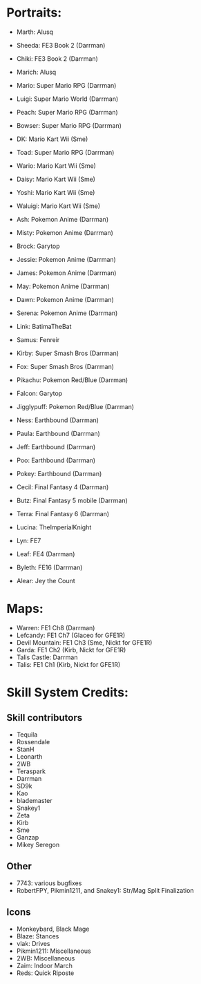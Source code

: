 # Portraits:
- Marth: Alusq
- Sheeda: FE3 Book 2 (Darrman)
- Chiki: FE3 Book 2 (Darrman)
- Marich: Alusq

- Mario: Super Mario RPG (Darrman)
- Luigi: Super Mario World (Darrman)
- Peach: Super Mario RPG (Darrman)
- Bowser: Super Mario RPG (Darrman)
- DK: Mario Kart Wii (Sme)
- Toad: Super Mario RPG (Darrman)
- Wario: Mario Kart Wii (Sme)
- Daisy: Mario Kart Wii (Sme)
- Yoshi: Mario Kart Wii (Sme)
- Waluigi: Mario Kart Wii (Sme)

- Ash: Pokemon Anime (Darrman)
- Misty: Pokemon Anime (Darrman)
- Brock: Garytop
- Jessie: Pokemon Anime (Darrman)
- James: Pokemon Anime (Darrman)
- May: Pokemon Anime (Darrman)
- Dawn: Pokemon Anime (Darrman)
- Serena: Pokemon Anime (Darrman)

- Link: BatimaTheBat
- Samus: Fenreir
- Kirby: Super Smash Bros (Darrman)
- Fox: Super Smash Bros (Darrman)
- Pikachu: Pokemon Red/Blue (Darrman)
- Falcon: Garytop
- Jigglypuff: Pokemon Red/Blue (Darrman)

- Ness: Earthbound (Darrman)
- Paula: Earthbound (Darrman)
- Jeff: Earthbound (Darrman)
- Poo: Earthbound (Darrman)
- Pokey: Earthbound (Darrman)

- Cecil: Final Fantasy 4 (Darrman)
- Butz: Final Fantasy 5 mobile (Darrman)
- Terra: Final Fantasy 6 (Darrman)

- Lucina: TheImperialKnight
- Lyn: FE7
- Leaf: FE4 (Darrman)
- Byleth: FE16 (Darrman)
- Alear: Jey the Count

# Maps:

- Warren: FE1 Ch8 (Darrman)
- Lefcandy: FE1 Ch7 (Glaceo for GFE1R)
- Devil Mountain: FE1 Ch3 (Sme, Nickt for GFE1R)
- Garda: FE1 Ch2 (Kirb, Nickt for GFE1R)
- Talis Castle: Darrman
- Talis: FE1 Ch1 (Kirb, Nickt for GFE1R)

# Skill System Credits:

## Skill contributors

- Tequila
- Rossendale
- StanH
- Leonarth
- 2WB
- Teraspark
- Darrman
- SD9k
- Kao
- blademaster
- Snakey1
- Zeta
- Kirb
- Sme
- Ganzap
- Mikey Seregon

## Other

- 7743: various bugfixes
- RobertFPY, Pikmin1211, and Snakey1: Str/Mag Split Finalization

## Icons

- Monkeybard, Black Mage
- Blaze: Stances
- vlak: Drives
- Pikmin1211: Miscellaneous
- 2WB: Miscellaneous
- Zaim: Indoor March
- Reds: Quick Riposte

